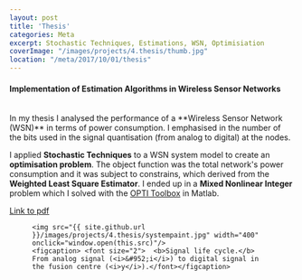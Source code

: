 ```yaml
---
layout: post
title: 'Thesis'
categories: Meta
excerpt: Stochastic Techniques, Estimations, WSN, Optimisiation
coverImage: "/images/projects/4.thesis/thumb.jpg"
location: "/meta/2017/10/01/thesis"
---
```



#### Implementation of Estimation Algorithms in Wireless Sensor Networks
 
<br />
In my thesis I analysed the performance of a **Wireless Sensor Network (WSN)** in terms of power consumption. 
I emphasised in the number of the bits used in the signal quantisation (from analog to digital) at the nodes.

I applied **Stochastic Techniques** to a WSN system model to create an **optimisation problem**.
The object function was the total network's power consumption and it was subject to constrains, which derived from the **Weighted Least Square Estimator**.
I ended up in a **Mixed Nonlinear Integer** problem which I solved with the [OPTI Toolbox](https://www.inverseproblem.co.nz/OPTI/) in Matlab.


[Link to pdf](https://www.e-ce.uth.gr/wp-content/uploads/formidable/%CE%A0%CE%B1%CF%85%CE%BB%CE%AF%CE%B4%CE%B7%CF%82_%CE%A7%CE%B1%CF%81%CE%AF%CE%BB%CE%B1%CE%BF%CF%82.pdf)



<figure>
	
	<img src="{{ site.github.url }}/images/projects/4.thesis/systempaint.jpg" width="400" onclick="window.open(this.src)"/>
	<figcaption> <font size="2">  <b>Signal life cycle.</b> From analog signal (<i>&#952;i</i>) to digital signal in the fusion centre (<i>y</i>).</font></figcaption>
	
</figure>






